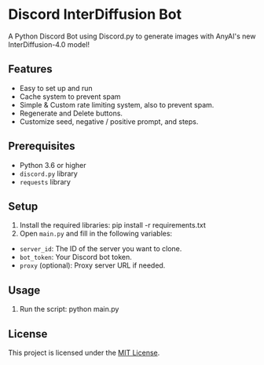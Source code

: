 # Discord InterDiffusion Bot

A Python Discord Bot using Discord.py to generate images with AnyAI's new InterDiffusion-4.0 model!

## Features

- Easy to set up and run
- Cache system to prevent spam
- Simple & Custom rate limiting system, also to prevent spam.
- Regenerate and Delete buttons.
- Customize seed, negative / positive prompt, and steps.

## Prerequisites

- Python 3.6 or higher
- `discord.py` library
- `requests` library

## Setup

1. Install the required libraries: pip install -r requirements.txt
2. Open `main.py` and fill in the following variables:
- `server_id`: The ID of the server you want to clone.
- `bot_token`: Your Discord bot token.
- `proxy` (optional): Proxy server URL if needed.

## Usage

1. Run the script: python main.py

## License

This project is licensed under the [MIT License](LICENSE).
